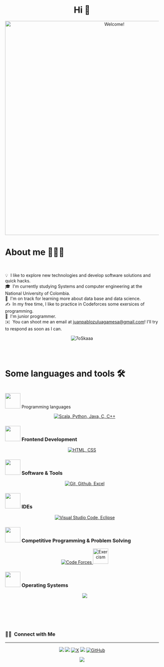 <h1 align="center">Hi 👋</h1>

<div align="center" width="50">

<img src="https://1.bp.blogspot.com/-6AYOlKIRAns/WYiZ8lGfICI/AAAAAAAABTk/c6fzq1mX274z6P6eqE8oYipgTSllHeJ4ACLcBGAs/s1600/programando.gif" alt="Welcome!" width="700"/>

</div>

<div align="left">

<h1>About me 👨🏻‍💻</h1> <br>

</div>

<div align="left">

💡 &nbsp;I like to explore new technologies and develop software solutions and quick hacks.\
🎓 &nbsp;I'm currently studying Systems and computer engineering at the National University of Colombia.\
🌱 &nbsp;I'm on track for learning more about data base and data science.\
✍️ &nbsp;In my free time, I like to practice in Codeforces some exersices of programming.\
💬 &nbsp;I'm junior programmer.\
✉️ &nbsp;You can shoot me an email at juanpablozuluagamesa@gmail.com! I'll try to respond as soon as I can.

</div>

<div align="center">

<p align="center"><img src="https://github-readme-streak-stats.herokuapp.com/?user=Ritz38&theme=tokyonight_duo" alt="7oSkaaa" /></p>

</br>
</br>

</div>


<div align="left">

<h1>Some languages and tools 🛠️</h1> <br>

</div>

<div align="left>

### <picture> <img src = "https://raw.githubusercontent.com/7oSkaaa/7oSkaaa/refs/heads/main/Images/Programming_Languages.gif?raw=true" width = 50px>  </picture> Programming languages

<p align="center"> 
  &emsp; 
  <a href=#" target="_blank"> 
    <img alt="Scala, Python, Java, C, C++" src="https://skillicons.dev/icons?i=scala,python,java,c,cpp&perline=14">
  </a> 
</p>

### <picture> <img src = "https://github.com/7oSkaaa/7oSkaaa/blob/main/Images/Front_End.gif?raw=true" width = 50px>  </picture> Frontend Development
<p align="center"> 
  <a href="#" target="_blank"> 
   <img alt="HTML, CSS" src="https://skillicons.dev/icons?i=html,css&perline=14">
  </a>   
</p>

 ### <picture> <img src = "https://github.com/7oSkaaa/7oSkaaa/blob/main/Images/Software_Tools.gif?raw=true" width = 50px>  </picture> Software & Tools
 
<p align="center">
  &emsp;
    <a href="#"><img alt="Git, Github, Excel" src="https://skillicons.dev/icons?i=git,github&perline=14"></a>
</p>

 ### <picture> <img src = "https://github.com/7oSkaaa/7oSkaaa/blob/main/Images/IDEs.gif?raw=true" width = 50px>  </picture> IDEs
 
<p align="center">
  &emsp;
    <a href="#"><img alt="Visual Studio Code, Eclipse" src="https://skillicons.dev/icons?i=vscode,eclipse&perline=14"></a>
</p>

 ### <picture> <img src = "https://github.com/7oSkaaa/7oSkaaa/blob/main/Images/CP_PS.gif?raw=true" width = 50px>  </picture> Competitive Programming & Problem Solving
 
<p align="center">
  &emsp;
     <a href="https://codeforces.com/profile/ritz38"><img src="https://img.icons8.com/external-tal-revivo-shadow-tal-revivo/50/000000/external-codeforces-programming-competitions-and-contests-programming-community-logo-shadow-tal-revivo.png" alt="Code Forces"/>
     <a href="https://exercism.org/profiles/Ritz38"><img src="https://static-00.iconduck.com/assets.00/exercism-icon-512x442-vk79kwep.png" alt="Exercism" width = 50px />     
</a>	
</p>

 ### <picture> <img src = "https://github.com/7oSkaaa/7oSkaaa/blob/main/Images/OS.gif?raw=true" width = 50px>  </picture> Operating Systems
 
<p align="center">
  &emsp;
    <a href="#"><img src="https://skillicons.dev/icons?i=linux,windows&perline=14"></a>

</p>

</div>

<br/>
<br/>




<br/>
<br/>

### 🤝🏻 &nbsp;Connect with Me
<hr>
<p align="center">
<a href="https://www.linkedin.com/in/juan-zuluaga-2a4334282/"><img src="https://img.shields.io/badge/-Juan%20Zuluaga-0077B5?style=flat&logo=Linkedin&logoColor=white"/></a>
<a href="https://www.instagram.com/juan.pssj/"><img src="https://img.shields.io/badge/-@juan.pssj-E4405F?style=flat&logo=Instagram&logoColor=white"/></a>
<a href="https://twitter.com/Ritz_38"><img alt="X" src="https://img.shields.io/badge/@Ritz_38-%23181717.svg?style=flat&logo=x&logoColor=white"></a>
<a href="https://www.facebook.com/zuluaga.zuluaga.790"><img src="https://img.shields.io/badge/-Juan%20Zuluaga-1877F2?style=flat&logo=Facebook&logoColor=white"/></a>
<a href="https://github.com/DarthKar"><img alt="GitHub" src="https://img.shields.io/badge/githubfriend-%23181717.svg?style=flat&logo=github&logoColor=white"></a>
</p>


<p align="center">
  <a href="https://github.com/Ritz38">
    <img src="https://komarev.com/ghpvc/?username=Ritz38&color=blue&style=flat)" />
  </a>
</p>

